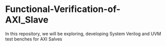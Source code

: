 # Functional-Verification-of-AXI_Slave
In this repository, we will be exploring, developing System Verilog and UVM test benches for AXI Salves
